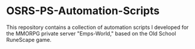 # OSRS-PS-Automation-Scripts

This repository contains a collection of automation scripts I developed for the MMORPG private server "Emps-World," based on the Old School RuneScape game.
